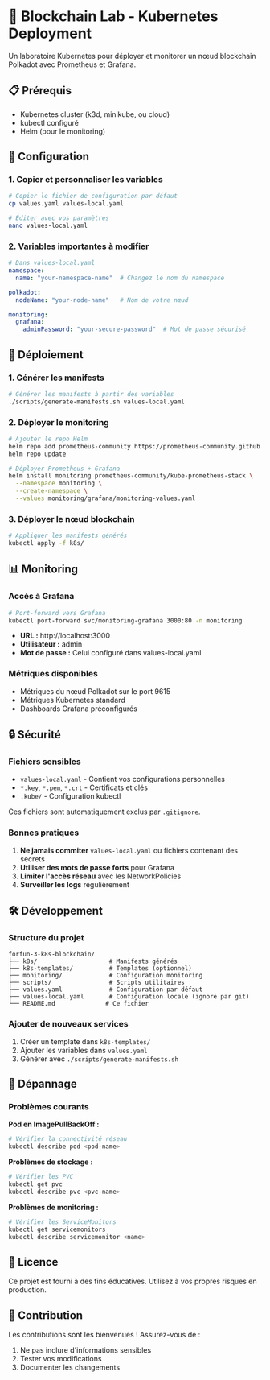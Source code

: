 # 🚀 Blockchain Lab - Kubernetes Deployment

Un laboratoire Kubernetes pour déployer et monitorer un nœud blockchain Polkadot avec Prometheus et Grafana.

## 📋 Prérequis

- Kubernetes cluster (k3d, minikube, ou cloud)
- kubectl configuré
- Helm (pour le monitoring)

## 🔧 Configuration

### 1. Copier et personnaliser les variables

```bash
# Copier le fichier de configuration par défaut
cp values.yaml values-local.yaml

# Éditer avec vos paramètres
nano values-local.yaml
```

### 2. Variables importantes à modifier

```yaml
# Dans values-local.yaml
namespace:
  name: "your-namespace-name"  # Changez le nom du namespace

polkadot:
  nodeName: "your-node-name"   # Nom de votre nœud

monitoring:
  grafana:
    adminPassword: "your-secure-password"  # Mot de passe sécurisé
```

## 🚀 Déploiement

### 1. Générer les manifests

```bash
# Générer les manifests à partir des variables
./scripts/generate-manifests.sh values-local.yaml
```

### 2. Déployer le monitoring

```bash
# Ajouter le repo Helm
helm repo add prometheus-community https://prometheus-community.github.io/helm-charts
helm repo update

# Déployer Prometheus + Grafana
helm install monitoring prometheus-community/kube-prometheus-stack \
  --namespace monitoring \
  --create-namespace \
  --values monitoring/grafana/monitoring-values.yaml
```

### 3. Déployer le nœud blockchain

```bash
# Appliquer les manifests générés
kubectl apply -f k8s/
```

## 📊 Monitoring

### Accès à Grafana

```bash
# Port-forward vers Grafana
kubectl port-forward svc/monitoring-grafana 3000:80 -n monitoring
```

- **URL :** http://localhost:3000
- **Utilisateur :** admin
- **Mot de passe :** Celui configuré dans values-local.yaml

### Métriques disponibles

- Métriques du nœud Polkadot sur le port 9615
- Métriques Kubernetes standard
- Dashboards Grafana préconfigurés

## 🔒 Sécurité

### Fichiers sensibles

- `values-local.yaml` - Contient vos configurations personnelles
- `*.key`, `*.pem`, `*.crt` - Certificats et clés
- `.kube/` - Configuration kubectl

Ces fichiers sont automatiquement exclus par `.gitignore`.

### Bonnes pratiques

1. **Ne jamais commiter** `values-local.yaml` ou fichiers contenant des secrets
2. **Utiliser des mots de passe forts** pour Grafana
3. **Limiter l'accès réseau** avec les NetworkPolicies
4. **Surveiller les logs** régulièrement

## 🛠️ Développement

### Structure du projet

```
forfun-3-k8s-blockchain/
├── k8s/                    # Manifests générés
├── k8s-templates/          # Templates (optionnel)
├── monitoring/             # Configuration monitoring
├── scripts/                # Scripts utilitaires
├── values.yaml             # Configuration par défaut
├── values-local.yaml       # Configuration locale (ignoré par git)
└── README.md              # Ce fichier
```

### Ajouter de nouveaux services

1. Créer un template dans `k8s-templates/`
2. Ajouter les variables dans `values.yaml`
3. Générer avec `./scripts/generate-manifests.sh`

## 🐛 Dépannage

### Problèmes courants

**Pod en ImagePullBackOff :**
```bash
# Vérifier la connectivité réseau
kubectl describe pod <pod-name>
```

**Problèmes de stockage :**
```bash
# Vérifier les PVC
kubectl get pvc
kubectl describe pvc <pvc-name>
```

**Problèmes de monitoring :**
```bash
# Vérifier les ServiceMonitors
kubectl get servicemonitors
kubectl describe servicemonitor <name>
```

## 📝 Licence

Ce projet est fourni à des fins éducatives. Utilisez à vos propres risques en production.

## 🤝 Contribution

Les contributions sont les bienvenues ! Assurez-vous de :

1. Ne pas inclure d'informations sensibles
2. Tester vos modifications
3. Documenter les changements
